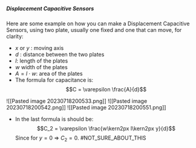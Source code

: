 ##### Displacement Capacitive Sensors
Here are some example on how you can make a Displacement Capacitive Sensors, using two plate, usually one fixed and one that can move, for clarity:
- $x$ or $y$ : moving axis
- $d$ : distance between the two plates
- $l$: length of the plates
- $w$ width of the plates
- $A = l\cdot w$: area of the plates
- The formula for capacitance is:$$C = \varepsilon \frac{A}{d}$$

![[Pasted image 20230718200533.png]]
![[Pasted image 20230718200542.png]]
![[Pasted image 20230718200551.png]]
- In the last formula is should be: $$C_2 = \varepsilon \frac{w\kern2px l\kern2px y}{d}$$Since for $y=0$ ⇒ $C_2=0$. #NOT_SURE_ABOUT_THIS 
